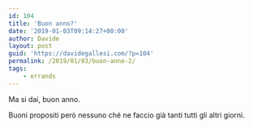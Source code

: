 ```yaml
---
id: 104
title: 'Buon anno?'
date: '2019-01-03T09:14:27+00:00'
author: Davide
layout: post
guid: 'https://davidegallesi.com/?p=104'
permalink: /2019/01/03/buon-anno-2/
tags:
    - errands
---
```


Ma si dai, buon anno.

Buoni propositi però nessuno ché ne faccio già tanti tutti gli altri giorni.